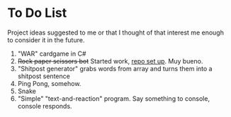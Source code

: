 # To Do List

Project ideas suggested to me or that I thought of that interest me enough to consider it in the future.

1. "WAR" cardgame in C#
2.  ~~Rock paper scissors bot~~ Started work, [repo set up](https://github.com/AAAnothername/RockPaperScissors). Muy bueno.
3.  "Shitpost generator" grabs words from array and turns them into a shitpost sentence
4.  Ping Pong, somehow.
5.  Snake
6.  "Simple" "text-and-reaction" program. Say something to console, console responds.

